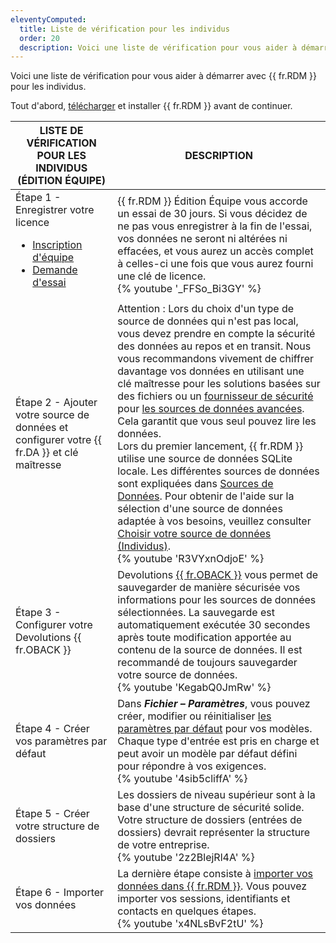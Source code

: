 ```yaml
---
eleventyComputed:
  title: Liste de vérification pour les individus
  order: 20
  description: Voici une liste de vérification pour vous aider à démarrer avec {{ fr.RDM }} pour les individus.
---
```

Voici une liste de vérification pour vous aider à démarrer avec {{ fr.RDM }} pour les individus.

Tout d'abord, [télécharger](https://devolutions.net/remote-desktop-manager/home/download/) et installer {{ fr.RDM }} avant de continuer.

| LISTE DE VÉRIFICATION POUR LES INDIVIDUS (ÉDITION ÉQUIPE) | DESCRIPTION |
|----------------------------------------------------------|-------------|
| Étape 1 - Enregistrer votre licence <ul><li>[Inscription d'équipe](/rdm/windows/installation/client/registration/team-edition/)</li><li>[Demande d'essai](/rdm/windows/installation/client/registration/trial-request/)</li></ul> | {{ fr.RDM }} Édition Équipe vous accorde un essai de 30 jours. Si vous décidez de ne pas vous enregistrer à la fin de l'essai, vos données ne seront ni altérées ni effacées, et vous aurez un accès complet à celles-ci une fois que vous aurez fourni une clé de licence. <br> {% youtube '_FFSo_Bi3GY' %} |
| Étape 2 - Ajouter votre source de données et configurer votre {{ fr.DA }} et clé maîtresse | Attention : Lors du choix d'un type de source de données qui n'est pas local, vous devez prendre en compte la sécurité des données au repos et en transit. Nous vous recommandons vivement de chiffrer davantage vos données en utilisant une clé maîtresse pour les solutions basées sur des fichiers ou un [fournisseur de sécurité](/rdm/commands/administration/security/security-providers/) pour [les sources de données avancées](/rdm/windows/data-sources/data-sources-types/advanced-data-sources/). Cela garantit que vous seul pouvez lire les données. <br> Lors du premier lancement, {{ fr.RDM }} utilise une source de données SQLite locale. Les différentes sources de données sont expliquées dans [Sources de Données](/rdm/windows/data-sources/). Pour obtenir de l'aide sur la sélection d'une source de données adaptée à vos besoins, veuillez consulter [Choisir votre source de données (Individus)](/rdm/windows/getting-started/checklist-individuals/select-data-source-type/). <br> {% youtube 'R3VYxnOdjoE' %} |
| Étape 3 - Configurer votre Devolutions {{ fr.OBACK }} | Devolutions [{{ fr.OBACK }}](/cloud/overview/what-is-cloud/) vous permet de sauvegarder de manière sécurisée vos informations pour les sources de données sélectionnées. La sauvegarde est automatiquement exécutée 30 secondes après toute modification apportée au contenu de la source de données. Il est recommandé de toujours sauvegarder votre source de données. <br> {% youtube 'KegabQ0JmRw' %} |
| Étape 4 - Créer vos paramètres par défaut | Dans ***Fichier – Paramètres***, vous pouvez créer, modifier ou réinitialiser [les paramètres par défaut](/rdm/windows/commands/file/templates/default-settings/) pour vos modèles. Chaque type d'entrée est pris en charge et peut avoir un modèle par défaut défini pour répondre à vos exigences. <br> {% youtube '4sib5cliffA' %} |
| Étape 5 - Créer votre structure de dossiers | Les dossiers de niveau supérieur sont à la base d'une structure de sécurité solide. Votre structure de dossiers (entrées de dossiers) devrait représenter la structure de votre entreprise. <br> {% youtube '2z2BlejRl4A' %} |
| Étape 6 - Importer vos données | La dernière étape consiste à [importer vos données dans {{ fr.RDM }}](/rdm/windows/commands/file/import/). Vous pouvez importer vos sessions, identifiants et contacts en quelques étapes. <br> {% youtube 'x4NLsBvF2tU' %} |